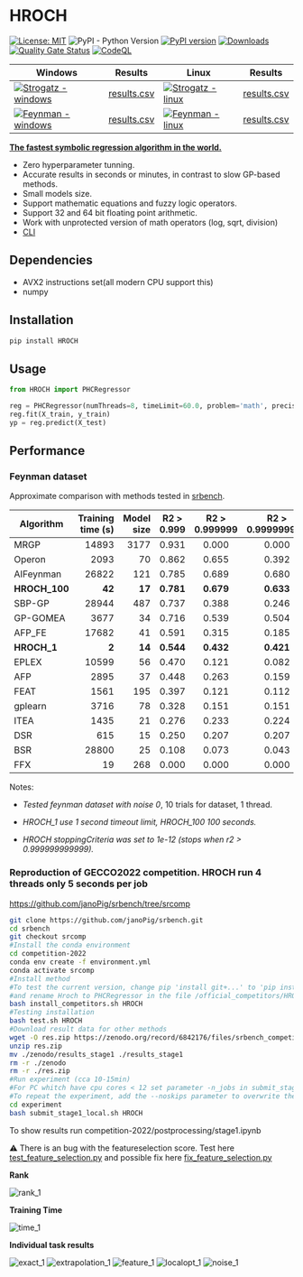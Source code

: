 # HROCH  

[![License: MIT](https://img.shields.io/badge/License-MIT-green.svg)](https://opensource.org/licenses/MIT) ![PyPI - Python Version](https://img.shields.io/pypi/pyversions/HROCH) [![PyPI version](https://badge.fury.io/py/HROCH.svg)](https://badge.fury.io/py/HROCH) [![Downloads](https://pepy.tech/badge/hroch)](https://pepy.tech/project/hroch) [![Quality Gate Status](https://sonarcloud.io/api/project_badges/measure?project=janoPig_HROCH&metric=alert_status)](https://sonarcloud.io/summary/new_code?id=janoPig_HROCH) [![CodeQL](https://github.com/janoPig/HROCH/actions/workflows/codeql.yml/badge.svg)](https://github.com/janoPig/HROCH/actions/workflows/codeql.yml)

| Windows |Results|Linux|Results|
| ----------- | ----------- | ----------- | ----------- |
|[![Strogatz - windows](https://github.com/janoPig/HROCH/actions/workflows/strogatz_test_win.yml/badge.svg)](https://github.com/janoPig/HROCH/actions/workflows/strogatz_test_win.yml)|[results.csv](ci-test/results/strogatz_win.csv)|[![Strogatz - linux](https://github.com/janoPig/HROCH/actions/workflows/strogatz_test_linux.yml/badge.svg)](https://github.com/janoPig/HROCH/actions/workflows/strogatz_test_linux.yml)|[results.csv](ci-test/results/strogatz_linux.csv)|
|[![Feynman - windows](https://github.com/janoPig/HROCH/actions/workflows/feynman_test_win.yml/badge.svg)](https://github.com/janoPig/HROCH/actions/workflows/feynman_test_win.yml)|[results.csv](ci-test/results/feynman_win.csv)|[![Feynman - linux](https://github.com/janoPig/HROCH/actions/workflows/feynman_test_linux.yml/badge.svg)](https://github.com/janoPig/HROCH/actions/workflows/feynman_test_linux.yml)|[results.csv](ci-test/results/feynman_linux.csv)|

**[The fastest symbolic regression algorithm in the world.](#performance)**

- Zero hyperparameter tunning.
- Accurate results in seconds or minutes, in contrast to slow GP-based methods.
- Small models size.
- Support mathematic equations and fuzzy logic operators.
- Support 32 and 64 bit floating point arithmetic.
- Work with unprotected version of math operators (log, sqrt, division)
- [CLI](README_CLI.md)

## Dependencies

- AVX2 instructions set(all modern CPU support this)
- numpy

## Installation

```sh
pip install HROCH
```

## Usage

```python
from HROCH import PHCRegressor

reg = PHCRegressor(numThreads=8, timeLimit=60.0, problem='math', precision='f64')
reg.fit(X_train, y_train)
yp = reg.predict(X_test)
```

## Performance

### Feynman dataset

Approximate comparison with methods tested in [srbench](https://cavalab.org/srbench/results/#results-for-ground-truth-problems).

|Algorithm|Training time (s)|Model size|R2 > 0.999|R2 > 0.999999|R2 > 0.999999999|R2 mean          |
|---------|----------------:|---------:|:--------:|:-----------:|:--------------:|:---------------:|
|MRGP     |14893            |3177      |0.931     |0.000        |0.000           |0.998853549755939|
|Operon   |2093             |70        |0.862     |0.655        |0.392           |0.990832974928022|
|AIFeynman|26822            |121       |0.785     |0.689        |0.680           |0.923670858619585|
|**HROCH_100**|**42**       |**17**    |**0.781** |**0.679**    |**0.633**       |**0.988862822072670**|
|SBP-GP   |28944            |487       |0.737     |0.388        |0.246           |0.994645420032544|
|GP-GOMEA |3677             |34        |0.716     |0.539        |0.504           |0.996850949284431|
|AFP_FE   |17682            |41        |0.591     |0.315        |0.185           |0.985876419645066|
|**HROCH_1**|**2**          |**14**    |**0.544** |**0.432**    |**0.421**       |**0.911182785072874**|
|EPLEX    |10599            |56        |0.470     |0.121        |0.082           |0.991763792716299|
|AFP      |2895             |37        |0.448     |0.263        |0.159           |0.968488776363814|
|FEAT     |1561             |195       |0.397     |0.121        |0.112           |0.932465581448533|
|gplearn  |3716             |78        |0.328     |0.151        |0.151           |0.901020570640627|
|ITEA     |1435             |21        |0.276     |0.233        |0.224           |0.911713461958873|
|DSR      |615              |15        |0.250     |0.207        |0.207           |0.875784840006460|
|BSR      |28800            |25        |0.108     |0.073        |0.043           |0.693995349495648|
|FFX      |19               |268       |0.000     |0.000        |0.000           |0.908164756903951|

Notes:

- *Tested feynman dataset with noise 0*, 10 trials for dataset, 1 thread.

- *HROCH_1 use 1 second timeout limit, HROCH_100 100 seconds.*

- *HROCH stoppingCriteria was set to 1e-12 (stops when r2 > 0.999999999999).*

### Reproduction of GECCO2022 competition. HROCH run 4 threads only 5 seconds per job

<https://github.com/janoPig/srbench/tree/srcomp>

```bash
git clone https://github.com/janoPig/srbench.git
cd srbench
git checkout srcomp
#Install the conda environment
cd competition-2022
conda env create -f environment.yml
conda activate srcomp
#Install method
#To test the current version, change pip 'install git+...' to 'pip install HROCH' in /official_competitors/HROCH/install.sh
#and rename Hroch to PHCRegressor in the file /official_competitors/HROCH/regressor.py
bash install_competitors.sh HROCH
#Testing installation
bash test.sh HROCH
#Download result data for other methods
wget -O res.zip https://zenodo.org/record/6842176/files/srbench_competition_results.zip
unzip res.zip
mv ./zenodo/results_stage1 ./results_stage1
rm -r ./zenodo
rm -r ./res.zip
#Run experiment (cca 10-15min)
#For PC whitch have cpu cores < 12 set parameter -n_jobs in submit_stage1_local.sh to smaller value
#To repeat the experiment, add the --noskips parameter to overwrite the results
cd experiment
bash submit_stage1_local.sh HROCH
```

To show results run competition-2022/postprocessing/stage1.ipynb

:warning: There is an bug with the featureselection score. Test here [test_feature_selection.py](https://github.com/janoPig/srbench/blob/a29e3ec49d3eda72e67af35ac7e12711bda6fbd7/competition-2022/experiment/data/stage1/test_feature_selection.py) and possible fix here [fix_feature_selection.py](https://github.com/janoPig/srbench/blob/a29e3ec49d3eda72e67af35ac7e12711bda6fbd7/competition-2022/experiment/data/stage1/fix_feature_selection.py)

**Rank**

![rank_1](https://user-images.githubusercontent.com/75015989/188947889-d609361e-ccb8-4478-8b8d-63080d01fc54.png)

**Training Time**

![time_1](https://user-images.githubusercontent.com/75015989/188948000-3d6a55f5-9ef5-42dc-9d84-a46a175b72ae.png)

**Individual task results**

![exact_1](https://user-images.githubusercontent.com/75015989/188952664-082ba4b6-a9e1-4cd5-a7df-9205953b1c97.png)
![extrapolation_1](https://user-images.githubusercontent.com/75015989/188952899-c32005d0-8409-4aaa-a137-3d77f96346dc.png)
![feature_1](https://user-images.githubusercontent.com/75015989/188953040-00d40a47-d4a6-4703-bc1f-9f11e2f3c337.png)
![localopt_1](https://user-images.githubusercontent.com/75015989/188953060-346ed0a8-e0d8-46f8-8dbe-0d2cb18d967d.png)
![noise_1](https://user-images.githubusercontent.com/75015989/188953075-a2735263-42ec-4852-9177-fb7a894a89a4.png)
